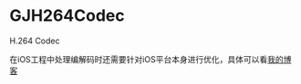# GJH264Codec
H.264 Codec

在iOS工程中处理编解码时还需要针对iOS平台本身进行优化，具体可以看[我的博客](https://gaojinhsu.blogspot.jp/2018/04/ios.html "悬停显示")
